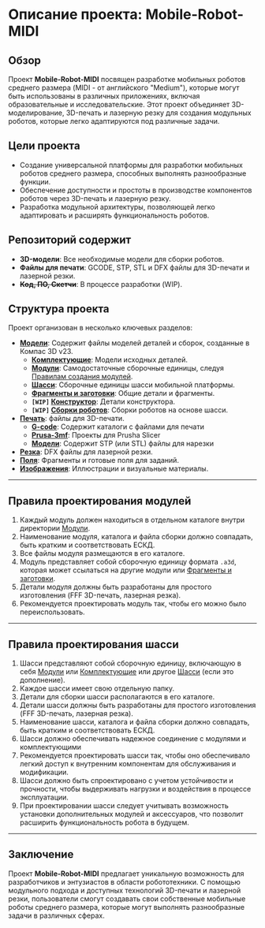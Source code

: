 # Описание проекта: Mobile-Robot-MIDI

## Обзор

Проект **Mobile-Robot-MIDI** посвящен разработке мобильных роботов среднего размера (MIDI - от английского "Medium"), которые могут быть использованы в различных приложениях, включая образовательные и исследовательские. 
Этот проект объединяет 3D-моделирование, 3D-печать и лазерную резку для создания модульных роботов, которые легко адаптируются под различные задачи.

## Цели проекта

- Создание универсальной платформы для разработки мобильных роботов среднего размера, способных выполнять разнообразные функции.
- Обеспечение доступности и простоты в производстве компонентов роботов через 3D-печать и лазерную резку.
- Разработка модульной архитектуры, позволяющей легко адаптировать и расширять функциональность роботов.

## Репозиторий содержит

- **3D-модели**: Все необходимые модели для сборки роботов.
- **Файлы для печати**: GCODE, STP, STL и DFX файлы для 3D-печати и лазерной резки.
- ~~**Код, ПО, Скетчи**~~: В процессе разработки (WIP).

## Структура проекта

Проект организован в несколько ключевых разделов:

- **[Модели](./Модели)**: Содержит файлы моделей деталей и сборок, созданные в Компас 3D v23.
  - **[Комплектующие](./Модели/Комплектующие)**: Модели исходных деталей.
  - **[Модули](./Модели/Модули)**: Самодостаточные сборочные единицы, следуя [Правилам создания модулей](#правила-проектирования-модулей).
  - **[Шасси](./Модели/Шасси)**: Сборочные единицы шасси мобильной платформы.
  - **[Фрагменты и заготовки](./Модели/Фрагменты%20и%20Заготовки)**: Общие детали и фрагменты.
  - **`[WIP]` [Конструктор](./Модели/Конструктор)**: Детали конструктора.
  - **`[WIP]` [Сборки роботов](./Модели/Сборки%20роботов)**: Сборки роботов на основе шасси.
- **[Печать](./Печать)**: файлы для 3D-печати.
  - **[G-code](./Печать/G-code)**: Содержит каталоги с файлами для печати
  - **[Prusa-3mf](./Печать/Prusa-3mf)**: Проекты для Prusha Slicer
  - **[Модели](./Печать/Модели)**: Содержит STP (или STL) файлы для нарезки
- **[Резка](./Резка)**: DFX файлы для лазерной резки.
- **[Поля](./Поля)**: Фрагменты и готовые поля для заданий.
- **[Изображения](./Изображения)**: Иллюстрации и визуальные материалы.

---

## Правила проектирования модулей

1. Каждый модуль должен находиться в отдельном каталоге внутри директории [Модули](./Модели/Модули).
2. Наименование модуля, каталога и файла сборки должно совпадать, быть кратким и соответствовать ЕСКД.
3. Все файлы модуля размещаются в его каталоге.
4. Модуль представляет собой сборочную единицу формата `.a3d`, которая может ссылаться на другие модули или [Фрагменты и заготовки](./Модели/Фрагменты%20и%20Заготовки).
5. Детали модуля должны быть разработаны для простого изготовления (FFF 3D-печать, лазерная резка).
6. Рекомендуется проектировать модуль так, чтобы его можно было переиспользовать.

---

## Правила проектирования шасси

1. Шасси представляют собой сборочную единицу, включающую в себя [Модули](./Модели/Модули) или [Комплектующие](./Модели/Комплектующие) или другое [Шасси](./Модели/Шасси) (если это дополнение).
2. Каждое шасси имеет свою отдельную папку.
3. Детали для сборки шасси располагаются в его каталоге.
4. Детали шасси должны быть разработаны для простого изготовления (FFF 3D-печать, лазерная резка).
5. Наименование шасси, каталога и файла сборки должно совпадать, быть кратким и соответствовать ЕСКД.
6. Шасси должно обеспечивать надежное соединение с модулями и комплектующими
7. Рекомендуется проектировать шасси так, чтобы оно обеспечивало легкий доступ к внутренним компонентам для обслуживания и модификации.
8. Шасси должно быть спроектировано с учетом устойчивости и прочности, чтобы выдерживать нагрузки и воздействия в процессе эксплуатации.
9. При проектировании шасси следует учитывать возможность установки дополнительных модулей и аксессуаров, что позволит расширить функциональность робота в будущем.

---

## Заключение

Проект **Mobile-Robot-MIDI** предлагает уникальную возможность для разработчиков и энтузиастов в области робототехники. С помощью модульного подхода и доступных технологий 3D-печати и лазерной резки, пользователи смогут создавать свои собственные мобильные роботы среднего размера, которые могут выполнять разнообразные задачи в различных сферах.